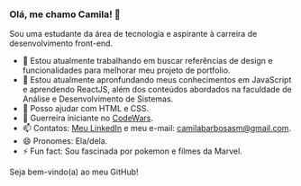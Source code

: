 ### Olá, me chamo Camila! 👋
Sou uma estudante da área de tecnologia e aspirante à carreira de desenvolvimento front-end. 

- 🔭 Estou atualmente trabalhando em buscar referências de design e funcionalidades para melhorar meu projeto de portfolio.
- 🌱 Estou atualmente apronfundando meus conhecimentos em JavaScript e aprendendo ReactJS, além dos conteúdos abordados na faculdade de Análise e Desenvolvimento de Sistemas.
- 💬 Posso ajudar com HTML e CSS.
- :kimono: Guerreira iniciante no [CodeWars](https://www.codewars.com/users/Camilabsm).
- 📫 Contatos: [Meu LinkedIn](https://www.linkedin.com/in/camilabsmatias/) e meu e-mail: camilabarbosasm@gmail.com.
- 😄 Pronomes: Ela/dela.
- ⚡ Fun fact: Sou fascinada por pokemon e filmes da Marvel.

Seja bem-vindo(a) ao meu GitHub!
